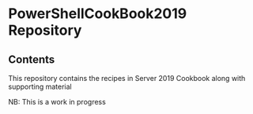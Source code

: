 # PowerShellCookBook2019 Repository

## Contents
This repository contains the recipes in Server 2019 Cookbook along with supporting material

NB: This is a work in progress
